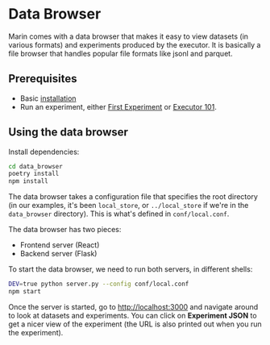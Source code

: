 # Data Browser

Marin comes with a data browser that makes it easy to
view datasets (in various formats) and experiments produced by the executor.
It is basically a file browser that handles popular file formats like jsonl and parquet.

## Prerequisites

- Basic [installation](installation.md)
- Run an experiment, either [First Experiment](first-experiment.md) or [Executor 101](executor-101.md).

## Using the data browser

Install dependencies:

```bash
cd data_browser
poetry install
npm install
```

The data browser takes a configuration file that specifies the root directory (in our examples, it's been `local_store`,
or `../local_store` if we're in the `data_browser` directory).  This is what's defined in `conf/local.conf`.

The data browser has two pieces:
- Frontend server (React)
- Backend server (Flask)

To start the data browser, we need to run both servers, in different shells:
```bash
DEV=true python server.py --config conf/local.conf
npm start
```

Once the server is started, go to
[http://localhost:3000](http://localhost:3000) and navigate around to look at datasets and experiments.
You can click on **Experiment JSON** to get a nicer view of the experiment (the URL is also
printed out when you run the experiment).
